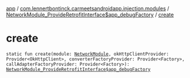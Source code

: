 [app](../../index.md) / [com.lennertbontinck.carmeetsandroidapp.injection.modules](../index.md) / [NetworkModule_ProvideRetrofitInterface$app_debugFactory](index.md) / [create](./create.md)

# create

`static fun create(module: `[`NetworkModule`](../-network-module/index.md)`, okHttpClientProvider: Provider<OkHttpClient>, converterFactoryProvider: Provider<Factory>, callAdapterFactoryProvider: Provider<Factory>): `[`NetworkModule_ProvideRetrofitInterface$app_debugFactory`](index.md)